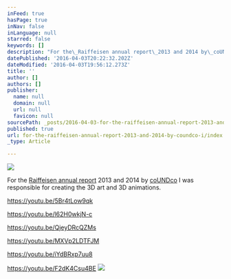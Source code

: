 ```yaml
---
inFeed: true
hasPage: true
inNav: false
inLanguage: null
starred: false
keywords: []
description: "For the\_Raiffeisen annual report\_2013 and 2014 by\_coUNDco\_I was responsible for creating the 3D art and 3D animations."
datePublished: '2016-04-03T20:22:32.202Z'
dateModified: '2016-04-03T19:56:12.273Z'
title: ''
author: []
authors: []
publisher:
  name: null
  domain: null
  url: null
  favicon: null
sourcePath: _posts/2016-04-03-for-the-raiffeisen-annual-report-2013-and-2014-by-coundco-i.md
published: true
url: for-the-raiffeisen-annual-report-2013-and-2014-by-coundco-i/index.html
_type: Article

---
```

![](https://the-grid-user-content.s3-us-west-2.amazonaws.com/948bcb2f-07ef-4be5-a89d-d10ff698d2c7.jpg)

For the [Raiffeisen annual report][0] 2013 and 2014 by [coUNDco][1] I was responsible for creating the 3D art and 3D animations.

https://youtu.be/5Br4tLow9qk

https://youtu.be/l62H0wkjN-c

https://youtu.be/QjeyDRcQZMs

https://youtu.be/MXVp2LDTFJM

https://youtu.be/iYdBRxp7uu8

https://youtu.be/F2dK4Csu4BE
![](https://the-grid-user-content.s3-us-west-2.amazonaws.com/5e8f919a-4b06-45af-9187-7744acc3491e.jpg)

[0]: http://2014.geld-und-werte.ch/
[1]: http://coundco.ch/